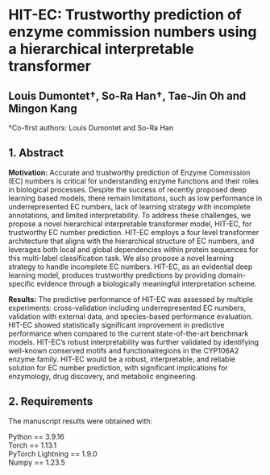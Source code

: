 # HIT-EC: Trustworthy prediction of enzyme commission numbers using a hierarchical interpretable transformer
## Louis Dumontet†, So-Ra Han†, Tae-Jin Oh and Mingon Kang 
†Co-first authors: Louis Dumontet and So-Ra Han

## 1. Abstract 

**Motivation:** Accurate and trustworthy prediction of Enzyme Commission (EC) numbers is critical for understanding enzyme functions and their roles in biological processes. Despite the success of recently proposed deep learning based models, there remain limitations, such as low performance in underrepresented EC numbers, lack of learning strategy with incomplete annotations, and limited interpretability. To address these challenges, we propose a novel hierarchical interpretable transformer model, HIT-EC, for trustworthy EC number prediction. HIT-EC employs a four level transformer architecture that aligns with the hierarchical structure of EC numbers, and leverages both local and global dependencies within protein sequences for this multi-label classification task. We also propose a novel learning strategy to handle incomplete EC numbers. HIT-EC, as an evidential deep learning model, produces trustworthy predictions by providing domain-specific evidence through a biologically meaningful interpretation scheme.

**Results:** The predictive performance of HIT-EC was assessed by multiple experiments: cross-validation including underrepresented EC numbers, validation with external data, and species-based performance evaluation. HIT-EC showed statistically significant improvement in predictive performance when compared to the current state-of-the-art benchmark models. HIT-EC’s robust interpretability was further validated by identifying well-known conserved motifs and functionalregions in the CYP106A2 enzyme family. HIT-EC would be a robust, interpretable, and reliable solution for EC number prediction, with significant implications for enzymology, drug discovery, and metabolic engineering.

## 2. Requirements

The manuscript results were obtained with: 

Python == 3.9.16  
Torch == 1.13.1  
PyTorch Lightning == 1.9.0  
Numpy == 1.23.5
